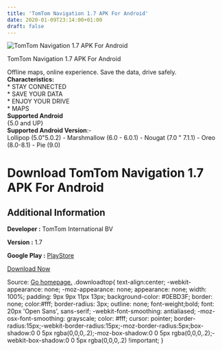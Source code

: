 ```yaml
---
title: 'TomTom Navigation 1.7 APK For Android'
date: 2020-01-09T23:14:00+01:00
draft: false
---
```


![TomTom Navigation 1.7 APK For Android](https://i2.wp.com/apkhome.net/wp-content/uploads/2020/01/TomTom-Navigation-1.7.png "TomTom Navigation 1.7 APK For Android")

  

TomTom Navigation 1.7 APK For Android

Offline maps, online experience. Save the data, drive safely.  
**Characteristics:**  
\* STAY CONNECTED  
\* SAVE YOUR DATA  
\* ENJOY YOUR DRIVE  
\* MAPS  
**Supported Android**  
{5.0 and UP}  
**Supported Android Version**:-  
Lollipop (5.0"5.0.2) - Marshmallow (6.0 - 6.0.1) - Nougat (7.0 " 7.1.1) - Oreo (8.0-8.1) - Pie (9.0)

Download TomTom Navigation 1.7 APK For Android
==============================================

Additional Information
----------------------

**Developer :** TomTom International BV

**Version :** 1.7

**Google Play :** [PlayStore](https://play.google.com/store/apps/details?id=com.tomtom.gplay.navapp.nds)

  

[Download Now](https://store4app.co/post/tomtom-navigation-1-7-apk-for-android_1578598419)

  
Source: [Go homepage.](https://store4app.co/post/tomtom-navigation-1-7-apk-for-android_1578598419) .downloadtop{ text-align:center; -webkit-appearance: none; -moz-appearance: none; appearance: none; width: 100%; padding: 9px 9px 11px 13px; background-color: #0EBD3F; border: none; color:#fff; border-radius: 3px; outline: none; font-weight;bold; font: 20px 'Open Sans', sans-serif; -webkit-font-smoothing: antialiased; -moz-osx-font-smoothing: grayscale; color: #fff; cursor: pointer; border-radius:15px;-webkit-border-radius:15px;-moz-border-radius:5px;box-shadow:0 0 5px rgba(0,0,0,.2);-moz-box-shadow:0 0 5px rgba(0,0,0,.2);-webkit-box-shadow:0 0 5px rgba(0,0,0,.2) !important; }